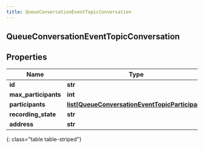 ```yaml
---
title: QueueConversationEventTopicConversation
---
```

## QueueConversationEventTopicConversation

## Properties

|Name | Type | Description | Notes|
|------------ | ------------- | ------------- | -------------|
| **id** | **str** |  | [optional] |
| **max_participants** | **int** |  | [optional] |
| **participants** | [**list[QueueConversationEventTopicParticipant]**](QueueConversationEventTopicParticipant.html) |  | [optional] |
| **recording_state** | **str** |  | [optional] |
| **address** | **str** |  | [optional] |
{: class="table table-striped"}


